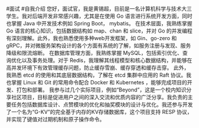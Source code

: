 #面试 #自我介绍
您好，面试官，我是黄锡超，目前是一名计算机科学与技术大三学生。我对后端开发非常感兴趣，尤其是在使用 Go 语言进行系统开发方面，同时也掌握 Java 中开发技术例如 Spring Boot， mybatis。
在技术层面，我熟练掌握 Go 语言的核心知识，包括数据结构如 map、chan 和 slice，并对 Go 的并发编程有深刻理解。此外，我也熟悉使用多种web开发框架，如 Gin、go-zero 和 gRPC，并对微服务架构设计的各个方面有系统的了解，如服务注册与发现、服务降级和限流熔断。
在数据库管理方面，我熟练掌握 MySQL，包括索引优化、查询优化以及事务处理。对于 Redis，我理解其线程模型和核心数据结构，并能够在高并发环境下有效管理缓存问题，防止缓存雪崩、缓存穿透和缓存击穿。
此外，我熟悉 etcd 的使用和其底层数据结构，了解在 etcd 集群中应用的 Raft 协议。我也掌握 Linux 和 Git 的常用命令配合 Docker 和 Kubernetes ，能够完成项目的开发、打包和部署。
我参与过几个实际项目，例如“Beyond”，这是一个校内知识分享社区项目，目标是促进用户之间的深入交流和优质内容的广泛分享。我负责的主要任务包括数据库设计、点赞模块的优化和抽奖模块的设计与优化。我还参与开发了一个名为“G-KV”的完全基于内存的KV存储数据库，这个项目支持 RESP 协议，并实现了键值对过期机制和原子操作命令。